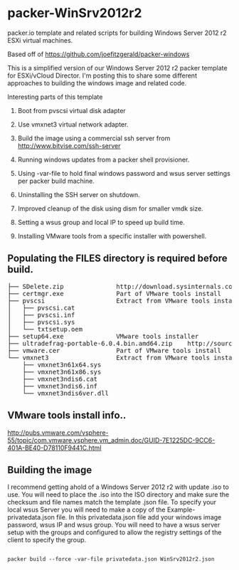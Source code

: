 packer-WinSrv2012r2
===================

packer.io template and related scripts for building Windows Server 2012 r2 ESXi virtual machines. 

Based off of https://github.com/joefitzgerald/packer-windows

This is a simplified version of our Windows Server 2012 r2 packer template for ESXi/vCloud Director. I'm posting this to share some different approaches to building the windows image and related code. 

Interesting parts of this template
1. Boot from pvscsi virtual disk adapter 
2. Use vmxnet3 virtual network adapter.

3. Build the image using a commercial ssh server from http://www.bitvise.com/ssh-server
4. Running windows updates from a packer shell provisioner.
5. Using -var-file to hold final windows password and wsus server settings per packer build machine. 
6. Uninstalling the SSH server on shutdown. 
7. Improved cleanup of the disk using dism for smaller vmdk size.
8. Setting a wsus group and local IP to speed up build time. 
9. Installing VMware tools from a specific installer with powershell.

## Populating the FILES directory is required before build. 
<pre>
├── SDelete.zip              http://download.sysinternals.com/files/SDelete.zip
├── certmgr.exe              Part of VMware tools install
├── pvscsi                   Extract from VMware tools installer http://kb.vmware.com/kb/2032184
│   ├── pvscsi.cat
│   ├── pvscsi.inf
│   ├── pvscsi.sys
│   └── txtsetup.oem
├── setup64.exe              VMware tools installer
├── ultradefrag-portable-6.0.4.bin.amd64.zip    http://sourceforge.net/projects/ultradefrag/files/stable-release/6.0.4/ultradefrag-portable-6.0.4.bin.amd64.zip
├── vmware.cer               Part of VMware tools install
└── vmxnet3                  Extract from VMware tools installer http://kb.vmware.com/kb/2032184
    ├── vmxnet3n61x64.sys
    ├── vmxnet3n61x86.sys
    ├── vmxnet3ndis6.cat
    ├── vmxnet3ndis6.inf
    └── vmxnet3ndis6ver.dll</pre>

## VMware tools install info..
http://pubs.vmware.com/vsphere-55/topic/com.vmware.vsphere.vm_admin.doc/GUID-7E1225DC-9CC6-401A-BE40-D78110F9441C.html

## Building the image
I recommend getting ahold of a Windows Server 2012 r2 with update .iso to use. You will need to place the .iso into the ISO directory and make sure the checksum and file names match the template .json file.  To specify your local wsus Server
you will need to make a copy of the Example-privatedata.json file. In this privatedata.json file add your windows image password, wsus IP and wsus group. You will need to have a wsus server setup with the groups and configured to allow the registry settings of the client to specify the group. 

<code>
packer build --force -var-file privatedata.json WinSrv2012r2.json
</code>